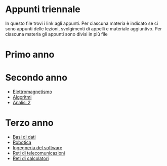 # Appunti triennale

In questo file trovi i link agli appunti. 
Per ciascuna materia è indicato se ci sono appunti delle lezioni, svolgimenti di appelli e materiale aggiuntivo.
Per ciascuna materia gli appunti sono divisi in più file

# Primo anno

# Secondo anno
- [Elettromagnetismo](https://github.com/gaiabertolino/appunti/blob/1f559407050490a6ccd9cd4777e916290aa99504/elettromagnetismo.md)
- [Algoritmi](https://github.com/gaiabertolino/appunti/blob/ad5a631bcde5ff6847eb03f629327e136c18d60b/algoritmi.md)
- [Analisi 2](https://github.com/gaiabertolino/appunti/blob/2a24c8767eb295788ffbf8875124b82b852245a2/analisi2.md)

# Terzo anno

- [Basi di dati](https://github.com/gaiabertolino/appunti/blob/fc5c97c6a90ac43f6a21953aa539e36e5f4660b7/basididati.md)
- [Robotica](https://github.com/gaiabertolino/appunti/blob/d5cd6ddd83fd83502e426917d5cef93c77b4e00b/robotica.md)
- [Ingegneria del software](https://github.com/gaiabertolino/appunti/blob/7440ff4cb0873b2fa34a074d8695ea460de9e622/ingdelsoftware.md)
- [Reti di telecomunicazioni](https://github.com/gaiabertolino/appunti/blob/d07ba011d3ecdbc22ccdb87a78ece8e788995c41/telecomunicazioni.md)
- [Reti di calcolatori](https://github.com/gaiabertolino/appunti/blob/e3ea8d5b7fb3a641baa63028ac5d4d3e668c69ba/retidicalcolatori.md)
